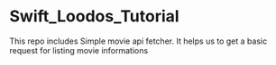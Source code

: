 # Swift_Loodos_Tutorial

This repo includes Simple movie api fetcher. It helps us to get a basic request for listing movie informations
